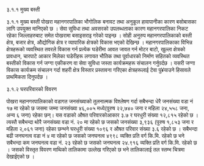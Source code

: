 ३.१.१ मुख्य बस्ती 

३.१.१ मुख्य बस्ती
पोखरा महानगरपालिका भौगोलिक बनावट तथा अनुकूल हावापानीका कारण बसोबासका लागि उपयुक्त
मानिएको छ । सेवा सुविधा तथा अवसरको उपलब्धताका कारण महानगरपालिका निकट रहेका जिल्लाहरुबाट
समेत पोखरामा बसाइसराइ गरेको पाइन्छ । सोही अनुरुप महानगरपालिकाको बस्ती क्षेत्र, बजार क्षेत्र,
औद्योगिक क्षेत्र र व्यापारिक क्षेत्रको विकास भएको देखिन्छ ।
महानगरपालिकाका विभिन्न क्षेत्रहरूको व्यवस्थित तवरले विकास गर्न प्रत्येक घडेरीमा आवत जावत गर्न
मोटर बाटो, खुल्ला क्षेत्रको प्रावधान, चारपाटे आकार मिलेका घडेरीहरू लगायत भौतिक तथा पूर्वाधारको
निर्माण सहितको व्यवस्थित बस्तीको विकास गर्न जग्गा एकीकरण वा सेवा सुविधा जस्ता कार्यक्रमहरू
संचालन गर्नुपर्दछ । यसरी जग्गा विकास कार्यक्रम संचालन गर्दा शहरी क्षेत्र विस्तार प्रस्तावना गरिएका
क्षेत्रहरूलाई टेवा पु¥याउने हिसावले प्राथमिकता दिनुपर्दछ ।

३.१.२ घरपरिवारको विवरण

पोखरा महानगरपालिकाको वडागत जनसंख्याको तुलनात्मक विश्लेषण गर्दा सबैभन्दा धेरै जनसंख्या वडा नं
१७ मा रहेको छ जसमा जम्मा जनसंख्या ४६,००५ मध्ये(पुरुष २२,७४० जना र महिला २४,५५८ जना,
अन्य ६ जना) रहेका छन्। यस वडाको औषत परिवारकोआकार ३.७ र घरधुरी संख्या १२,८१५ रहेको छ ।
त्यस्तै सबैभन्दा थोरै जनसंख्या वडा नं. २० मा रहेको छ जसको जनसंख्या ३,९३६ (पुरुष १,८५३ जना र
महिला २,०६१ जना) रहेका छन्भने घरधुरी संख्या १०९६ र औषत परिवार संख्या ३.६ रहेको छ । सबैभन्दा
बढी जनघनत्व वडा नं ४ मा रहेको छ जसको जनघनत्व ४९९८ व्यक्ति प्रति वर्ग कि.मि. रहेको छ भने
सबैभन्दा कम जनघनत्व वडा नं. २३ रहेको छ जसको जनघनत्व २४.९१६ व्यक्ति प्रति वर्ग कि.मि. रहेको
छ । जसको विस्तृत विवरण माथिको तालिकामा उल्लेख गरिएको छ भने तालिकालाई तल स्तम्भ चित्रमा
देखाईएको छ ।

